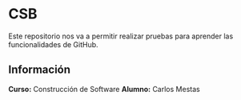 # CSB
Este repositorio nos va a permitir realizar pruebas para aprender las funcionalidades de GitHub.

## Información

**Curso:** Construcción de Software
**Alumno:** Carlos Mestas
